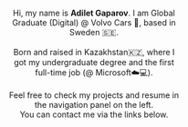 <div style="text-align: center" >
<div style="display: inline-block; max-width: 60%"> 
    <br/>
    Hi, my name is <strong>Adilet Gaparov</strong>. I am Global Graduate (Digital) @ Volvo Cars 🚙, based in Sweden 🇸🇪. 
    <br/><br/>
    Born and raised in Kazakhstan🇰🇿, where I got my undergraduate degree and the first full-time job (@ Microsoft☁️💻).
    <br/><br/>
    Feel free to check my projects and resume in the navigation panel on the left.<br/>You can contact me via the links below. 
    <br/><br/>
</div>
</div>
